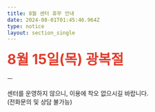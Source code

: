 ```yaml
---
title: 8월 센터 휴무 안내
date: 2024-08-01T01:45:46.964Z
type: notice
layout: section_single
---
```

<p><span style="color: #e03e2d;"><strong><span style="font-size: 24pt;">8월 15일(목) 광복절</span></strong></span></p>
<p>ㅡ</p>
<p>센터를 운영하지 않으니, 이용에 착오 없으시길 바랍니다.<br />(전화문의 및 상담 불가능)</p>